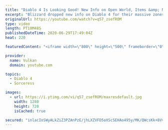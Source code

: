 ```yaml
---
title: "Diablo 4 Is Looking Good! New Info on Open World, Items &amp; More! (Barb &amp; Sorceress Gameplay)"
excerpt: "Blizzard dropped new info on Diablo 4 for their massive zones, PvP Content, legendary gear & more! We also learn that the game is not quite in Alpha yet."
originalUrl: https://youtube.com/watch?v=q57_zsefROM
type: video
length: PT10M48S
publishedDateTime: 2020-06-29T17:49:04Z
heat: 220

featuredContent: "<iframe width=\"800\" height=\"500\" frameborder=\"0\" src=\"https://www.youtube.com/embed/q57_zsefROM\" allow=\"accelerometer; autoplay; encrypted-media; gyroscope; picture-in-picture\" allowfullscreen></iframe>"

provider:
  name: Vulkan
  domain: youtube.com

topics:
  - Diablo 4
  - Sorceress

images:
  - url: https://i.ytimg.com/vi/q57_zsefROM/maxresdefault.jpg
    width: 1280
    height: 720
    isCached: true

secured: "inlacIoSWyALkZiZ3PZAnPzE/jhLXZVFD5oXScSEHAo495y/MK/QWcsKk+8Vv0EAVimPcpz8lcrzGbKRQA86tMnMtJRateJ01KJ6fWTUk7xD8btRdPG1LYVBwTR8zJy0Prb/t8U0RHbkMdnPknUHhqvS7ZF2KDpJ6Q82QRYxt2BnJbYOAOj2BghcLlSHj5Iyk2Er52pYznyxv6NqMNfbTIe5eOmhlWyYLGqHM2P66JL2HLjpmb4jo2VnLJMQ0Zj7dOCT7ZiNpql2fTWEDJDmCDFcU9SaGwzdtdbeVnxomnAqE1bVaXJZc3de2PWaOQ8qWzbABvT1dNXZef1OcKDJ8eSnNRmJ7L7+4jO/3/A0HqC8e4zwZlXVmmtovH1/PPaTE5PJyL+Hg7psqhFg9l9Atw==;JpRxVLg8b+vGcwyC55fLrg=="
---
```


